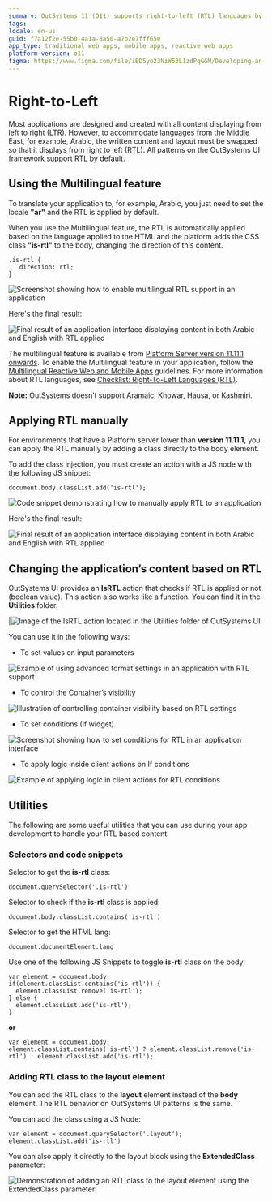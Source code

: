 ```yaml
---
summary: OutSystems 11 (O11) supports right-to-left (RTL) languages by default in its UI framework, facilitating multilingual application development.
tags: 
locale: en-us
guid: f7a12f2e-55b0-4a1a-8a50-a7b2e7fff65e
app_type: traditional web apps, mobile apps, reactive web apps
platform-version: o11
figma: https://www.figma.com/file/iBD5yo23NiW53L1zdPqGGM/Developing-an-Application?type=design&node-id=1043%3A13342&mode=design&t=VUTD7oZE9xvPWlG0-1
---
```


# Right-to-Left

Most applications are designed and created with all content displaying from left to right (LTR). However, to accommodate languages from the Middle East, for example, Arabic, the written content and layout must be swapped so that it displays from right to left (RTL). All patterns on the OutSystems UI framework support RTL by default. 

## Using the Multilingual feature

To translate your application to, for example, Arabic, you just need to set the locale **"ar"** and the RTL is applied by default. 

When you use the Multilingual feature, the RTL is automatically applied based on the language applied to the HTML and the platform adds the CSS class **"is-rtl"** to the body, changing the direction of this content.

```
.is-rtl {
   direction: rtl;
}
```

![Screenshot showing how to enable multilingual RTL support in an application](images/rtl-multilingual.png "Multilingual RTL Support")

Here's the final result:

![Final result of an application interface displaying content in both Arabic and English with RTL applied](images/rtl-arabic-english-applied-4.png "Final Result of RTL Application")

The multilingual feature is available from [Platform Server version 11.11.1 onwards](https://success.outsystems.com/Support/Release_Notes/11/Platform_Server). To enable the Multilingual feature in your application, follow the [Multilingual Reactive Web and Mobile Apps](../multilingual-tp/intro.md) guidelines. For more information about RTL languages, see [Checklist: Right-To-Left Languages (RTL)](https://lingohub.com/academy/best-practices/rtl-language-list).

**Note:** OutSystems doesn’t support Aramaic, Khowar, Hausa, or Kashmiri.

## Applying RTL manually

<div class="warning" markdown="1">

For environments that have a Platform server lower than **version 11.11.1**, you can apply the RTL manually by adding a class directly to the body element. 

</div>

To add the class injection, you must create an action with a JS node with the following JS snippet:

```
document.body.classList.add('is-rtl');
```

![Code snippet demonstrating how to manually apply RTL to an application](images/rtl-applyrtl-ss.png "Manual RTL Application")

Here's the final result:

![Final result of an application interface displaying content in both Arabic and English with RTL applied](images/rtl-arabic-english-applied-4.png "Final Result of RTL Application")

## Changing the application’s content based on RTL

OutSystems UI provides an **IsRTL** action that checks if RTL is applied or not (boolean value). This action also works like a function. You can find it in the **Utilities** folder. 

|![Image of the IsRTL action located in the Utilities folder of OutSystems UI](images/rtl-isrtl-ss.png "IsRTL Action in Utilities")

You can use it in the following ways:

* To set values on input parameters

![Example of using advanced format settings in an application with RTL support](images/rtl-advancedformat-ss.png "Advanced Format with RTL")

* To control the Container’s visibility

![Illustration of controlling container visibility based on RTL settings](images/rtl-container-ss.png "RTL Container Visibility")

* To set conditions (If widget)

![Screenshot showing how to set conditions for RTL in an application interface](images/rtl-condition-ss.png "RTL Condition Settings")

* To apply logic inside client actions on If conditions

![Example of applying logic in client actions for RTL conditions](images/rtl-logic-ss.png "RTL Logic Application")

## Utilities

The following are some useful utilities that you can use during your app development to handle your RTL based content.

### Selectors and code snippets

Selector to get the **is-rtl** class:
```
document.querySelector('.is-rtl')
```

Selector to check if the **is-rtl** class is applied:
```
document.body.classList.contains('is-rtl')
```

Selector to get the HTML lang:
```
document.documentElement.lang
```

Use one of the following JS Snippets to toggle **is-rtl** class on the body:

```
var element = document.body;
if(element.classList.contains('is-rtl')) {
  element.classList.remove('is-rtl');
} else {
  element.classList.add('is-rtl');
}
```

**or**

```
var element = document.body;
element.classList.contains('is-rtl') ? element.classList.remove('is-rtl') : element.classList.add('is-rtl');
```

### Adding RTL class to the layout element

You can add the RTL class to the **layout** element instead of the **body** element. The RTL behavior on OutSystems UI patterns is the same.

You can add the class using a JS Node:

```
var element = document.querySelector('.layout');
element.classList.add('is-rtl')
```

You can also apply it directly to the layout block using the **ExtendedClass** parameter:

![Demonstration of adding an RTL class to the layout element using the ExtendedClass parameter](images/rtl-extendedclass-ss.png "Adding RTL Class to Layout Element")
